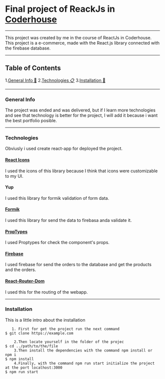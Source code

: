 # Final project of ReackJs in [Coderhouse](https://www.coderhouse.com/?utm_source=google&utm_medium=cpc&utm_campaign=brand&gclid=CjwKCAjwi9-HBhACEiwAPzUhHJlQXZMO2h_BLy-WmRVpqyAciaKHVoIv2owLPPsPAf8EkJZNbF64uhoCURIQAvD_BwE)

---

This project was created by me in the course of ReactJs in Coderhouse. This project is a e-commerce, made with the React.js library connected with the firebase database.

---

## Table of Contents

1.[General Info 🚀](#general-info) 
2.[Technologies 📋](#technologies) 
3.[Installation 🔧](#installation)

---

### General Info

<a name="general-info"></a>
The project was ended and was delivered, but if I learn more technologies and see that technology is better for the project, I will add it because i want the best portfolio posible.

---

### Technologies

<a name="technologies"></a>
Obviusly i used create react-app for deployed the project.

#### [React Icons](https://react-icons.github.io/react-icons/search)

I used the icons of this library because I think that icons were customizable to my UI.

#### Yup

I used this library for formik validation of form data.

#### [Formik](https://formik.org/)

I used this library for send the data to firebasa anda validate it.

#### [PropTypes](https://es.reactjs.org/docs/typechecking-with-proptypes.html)

I used Proptypes for check the component's props.

#### [Firebase](https://firebase.google.com/?hl=es-419&gclid=CjwKCAjwi9-HBhACEiwAPzUhHBUtSOn1dK1yquj6lZDd_yVaoacsvbOt_hKhL160AHLSf6jhzdg2WBoC6tAQAvD_BwE&gclsrc=aw.ds)

I used firebase for send the orders to the database and get the products and the orders.

#### [React-Router-Dom](https://reactrouter.com/web/guides/quick-start)

I used this for the routing of the webapp.

---

### Installation

<a name="installation"></a>
This is a little intro about the installation

```
   1. First for get the project run the next command
$ git clone https://example.com

    2.Then locate yourself in the folder of the projec
$ cd ../path/to/the/file
    3.Then install the dependencies with the command npm install or npm i
$ npm install
    4.Finally, with the command npm run start initialize the project at the port localhost:3000
$ npm run start
```

